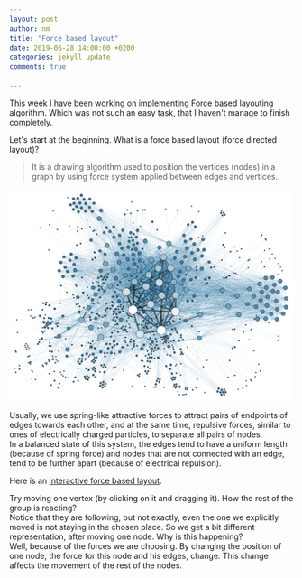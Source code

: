 ```yaml
---
layout: post
author: nm
title: "Force based layout"
date: 2019-06-28 14:00:00 +0200
categories: jekyll update
comments: true

---
```


<p>This week I have been working on implementing Force based layouting algorithm. Which was not such an easy task, that I haven't manage to finish completely.</p>
Let's start at the beginning. What is a force based layout (force directed layout)?<br>

>It is a drawing algorithm used to position the vertices (nodes) in a graph by using force system applied between edges and vertices.

![](/images/ForceBasedLayout.png)

<p> Usually, we use spring-like attractive forces to attract pairs of endpoints of edges towards each other, and at the same time, repulsive forces, similar to ones of electrically charged particles, to separate all pairs of nodes.<br>
In a balanced state of this system, the edges tend to have a uniform length (because of spring force) and nodes that are not connected with an edge, tend to be further apart (because of electrical repulsion). </p>

Here is an [interactive force based layout](https://observablehq.com/@d3/force-directed-graph).

Try moving one vertex (by clicking on it and dragging it). How the rest of the group is reacting? <br>
Notice that they are following, but not exactly, even the one we explicitly moved is not staying in the chosen place. So we get a bit different representation, after moving one node. Why is this happening?<br>
Well, because of the forces we are choosing. By changing the position of one node, the force for this node and his edges, change. This change affects the movement of the rest of the nodes.
